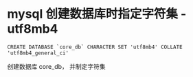 # mysql 创建数据库时指定字符集 - utf8mb4

```
CREATE DATABASE `core_db` CHARACTER SET 'utf8mb4' COLLATE 'utf8mb4_general_ci'
```
创建数据库 core_db， 并制定字符集